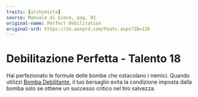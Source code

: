```yaml
---
traits: [alchimista]
source: Manuale di Gioco, pag. 81
original-name: Perfect Debilitation
original-srd: https://2e.aonprd.com/Feats.aspx?ID=126
---
```


# Debilitazione Perfetta - Talento 18

Hai perfezionato le formule delle bombe che ostacolano i nemici. Quando utilizzi
[Bomba Debilitante](/classi/alchimista/talenti/bomba-debilitante), il tuo
bersaglio evita la condizione imposta dalla bomba solo se ottiene un successo
critico nel tiro salvezza.
